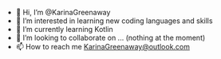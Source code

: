 - 👋 Hi, I’m @KarinaGreenaway
- 👀 I’m interested in learning new coding languages and skills
- 🌱 I’m currently learning Kotlin
- 💞️ I’m looking to collaborate on ... (nothing at the moment)
- 📫 How to reach me KarinaGreenaway@outlook.com

<!---
KarinaGreenaway/KarinaGreenaway is a ✨ special ✨ repository because its `README.md` (this file) appears on your GitHub profile.
You can click the Preview link to take a look at your changes.
--->
